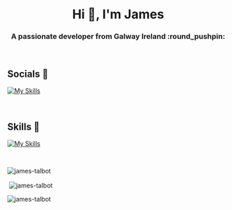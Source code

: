 <h1 align="center">Hi 👋, I'm James</h1>
<h3 align="center">A passionate developer from Galway Ireland :round_pushpin: </h3>

<br>

## Socials :calling:
<p align="left">

[![My Skills](https://skillicons.dev/icons?i=linkedin)]([https://www.linkedin.com/james-talbot-453b5a203/](https://www.linkedin.com/in/james-talbot-453b5a203/))
</p>

<br>

## Skills :seedling:
[![My Skills](https://skillicons.dev/icons?i=html,css,cs,dotnet,bootstrap,postgres)](https://skillicons.dev)

<br>

<p><img align="center" src="https://github-readme-stats.vercel.app/api/top-langs?username=james-talbot&show_icons=true&locale=en&layout=compact" alt="james-talbot" /></p>

<p>&nbsp;<img align="center" src="https://github-readme-stats.vercel.app/api?username=james-talbot&show_icons=true&locale=en" alt="james-talbot" /></p>

<p><img align="center" src="https://github-readme-streak-stats.herokuapp.com/?user=james-talbot&" alt="james-talbot" /></p>
